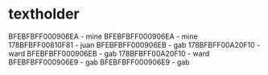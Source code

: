 # textholder
BFEBFBFF000906EA - mine
BFEBFBFF000906EA - mine
178BFBFF00810F81 - juan
BFEBFBFF000906EB - gab
178BFBFF00A20F10 - ward
BFEBFBFF000906EB - gab
178BFBFF00A20F10 - ward
BFEBFBFF000906E9 - gab
BFEBFBFF000906E9 - gab
